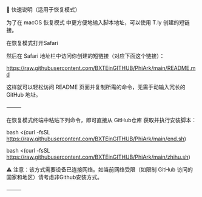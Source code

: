 🧭 快速说明（适用于恢复模式）

为了在 macOS 恢复模式 中更方便地输入脚本地址，可以使用 T.ly 创建的短链接。

在恢复模式打开Safari

然后在 Safari 地址栏中访问你创建的短链接（对应下面这个链接）：

https://raw.githubusercontent.com/BXTEinGITHUB/PhiArk/main/README.md

这样就可以轻松访问 README 页面并复制所需的命令，无需手动输入冗长的 GitHub 地址。

⸻

在恢复模式终端中粘贴下列命令，即可直接从 GitHub仓库 获取并执行安装脚本：

bash <(curl -fsSL https://raw.githubusercontent.com/BXTEinGITHUB/PhiArk/main/end.sh)

bash <(curl -fsSL https://raw.githubusercontent.com/BXTEinGITHUB/PhiArk/main/zhihu.sh)

⚠️ 注意：该方式需要设备已连接网络。如当前网络受限（如限制 GitHub 访问的国家和地区）请考虑非Github安装方式。

⸻
